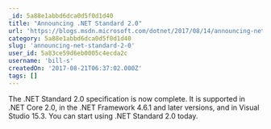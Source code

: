 ```yaml
---
_id: 5a88e1abbd6dca0d5f0d1d40
title: "Announcing .NET Standard 2.0"
url: 'https://blogs.msdn.microsoft.com/dotnet/2017/08/14/announcing-net-standard-2-0/'
category: 5a88e1abbd6dca0d5f0d1d40
slug: 'announcing-net-standard-2-0'
user_id: 5a83ce59d6eb0005c4ecda2c
username: 'bill-s'
createdOn: '2017-08-21T06:37:02.000Z'
tags: []
---
```


The .NET Standard 2.0 specification is now complete. It is supported in .NET Core 2.0, in the .NET Framework 4.6.1 and later versions, and in Visual Studio 15.3. You can start using .NET Standard 2.0 today.
